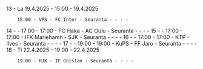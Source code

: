 13 - La 19.4.2025 - 15:00 - 19.4.2025
        
        15:00 - VPS - FC Inter - Seuranta - - - -
14 -  - 17:00 - 17:00 - FC Haka - AC Oulu - Seuranta - - - -
15 -  - 17:00 - 17:00 - IFK Mariehamn - SJK - Seuranta - - - -
16 -  - 17:00 - 17:00 - KTP - Ilves - Seuranta - - - -
17 -  - 19:00 - 19:00 - KuPS - FF Jaro - Seuranta - - - -
18 - Ti 22.4.2025 - 19:00 - 22.4.2025
        
        19:00 - HJK - IF Gnistan - Seuranta - - - -

